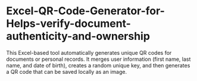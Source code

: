 # Excel-QR-Code-Generator-for-Helps-verify-document-authenticity-and-ownership
This Excel-based tool automatically generates unique QR codes for documents or personal records. It merges user information (first name, last name, and date of birth), creates a random unique key, and then generates a QR code that can be saved locally as an image.
